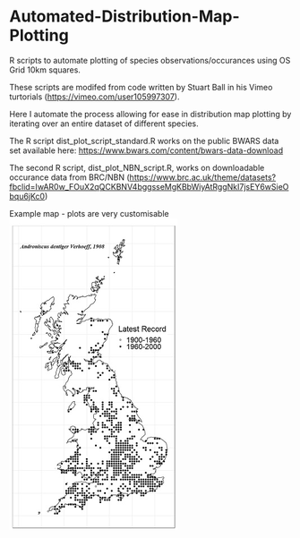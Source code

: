 # Automated-Distribution-Map-Plotting
R scripts to automate plotting of species observations/occurances using OS Grid 10km squares.

These scripts are modifed from code written by Stuart Ball in his Vimeo turtorials (https://vimeo.com/user105997307). 

Here I automate the process allowing for ease in distribution map plotting by iterating over an entire dataset of different species.

The R script dist_plot_script_standard.R works on the public BWARS data set available here: https://www.bwars.com/content/bwars-data-download

The second R script, dist_plot_NBN_script.R, works on downloadable occurance data from BRC/NBN (https://www.brc.ac.uk/theme/datasets?fbclid=IwAR0w_FOuX2qQCKBNV4bggsseMgKBbWiyAtRggNkI7jsEY6wSieObqu6jKc0)

Example map - plots are very customisable
![](Images/Androniscus%20dentiger%20Verhoeff,%201908%20.jpg)
